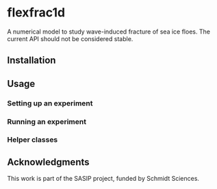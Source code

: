 # flexfrac1d

A numerical model to study wave-induced fracture of sea ice floes.
The current API should not be considered stable.


## Installation


## Usage

### Setting up an experiment

### Running an experiment

### Helper classes


## Acknowledgments

This work is part of the SASIP project, funded by Schmidt Sciences.

